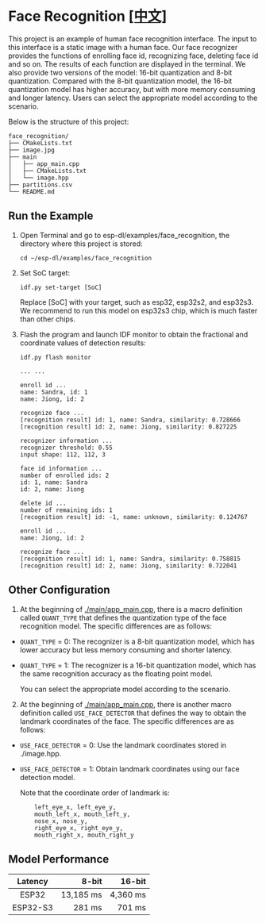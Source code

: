 # Face Recognition [[中文]](./README_cn.md)

This project is an example of human face recognition interface. The input to this interface is a static image with a human face. Our face recognizer provides the functions of enrolling face id, recognizing face, deleting face id and so on. The results of each function are displayed in the terminal. We also provide two versions of the model: 16-bit quantization and 8-bit quantization. Compared with the 8-bit quantization model, the 16-bit quantization model has higher accuracy, but with more memory consuming and longer latency. Users can select the appropriate model according to the scenario.

Below is the structure of this project:

```shell
face_recognition/
├── CMakeLists.txt
├── image.jpg
├── main
│   ├── app_main.cpp
│   ├── CMakeLists.txt
│   └── image.hpp
├── partitions.csv
└── README.md
```



## Run the Example

1. Open Terminal and go to esp-dl/examples/face_recognition, the directory where this project is stored:

    ```shell
    cd ~/esp-dl/examples/face_recognition
    ```

2. Set SoC target:

    ```shell
    idf.py set-target [SoC]
    ```
    Replace [SoC] with your target, such as esp32, esp32s2, and esp32s3.
    We recommend to run this model on esp32s3 chip, which is much faster than other chips.

3. Flash the program and launch IDF monitor to obtain the fractional and coordinate values of detection results:

   ```shell
   idf.py flash monitor
   
   ... ...
   
   enroll id ...
   name: Sandra, id: 1
   name: Jiong, id: 2
   
   recognize face ...
   [recognition result] id: 1, name: Sandra, similarity: 0.728666
   [recognition result] id: 2, name: Jiong, similarity: 0.827225
   
   recognizer information ...
   recognizer threshold: 0.55
   input shape: 112, 112, 3
   
   face id information ...
   number of enrolled ids: 2
   id: 1, name: Sandra
   id: 2, name: Jiong
   
   delete id ...
   number of remaining ids: 1
   [recognition result] id: -1, name: unknown, similarity: 0.124767
   
   enroll id ...
   name: Jiong, id: 2
   
   recognize face ...
   [recognition result] id: 1, name: Sandra, similarity: 0.758815
   [recognition result] id: 2, name: Jiong, similarity: 0.722041
   
   ```

## Other Configuration

1. At the beginning of [./main/app_main.cpp](./main/app_main.cpp), there is a macro definition called `QUANT_TYPE` that defines the quantization type of the face recognition model. The specific differences are as follows:

- `QUANT_TYPE` = 0: The recognizer is a 8-bit quantization model, which has lower accuracy but less memory consuming and shorter latency. 
- `QUANT_TYPE` = 1: The recognizer is a 16-bit quantization model, which has the same recognition accuracy as the floating point model. 

  You can select the appropriate model according to the scenario.


2. At the beginning of [./main/app_main.cpp](./main/app_main.cpp), there is another macro definition called `USE_FACE_DETECTOR` that defines the way to obtain the landmark coordinates of the face. The specific differences are as follows:

- `USE_FACE_DETECTOR` = 0: Use the landmark coordinates stored in ./image.hpp.
- `USE_FACE_DETECTOR` = 1: Obtain landmark coordinates using our face detection model.

  Note that the coordinate order of landmark is:
  
  ```
      left_eye_x, left_eye_y, 
      mouth_left_x, mouth_left_y,
      nose_x, nose_y,
      right_eye_x, right_eye_y, 
      mouth_right_x, mouth_right_y
  ```

## Model Performance

| Latency | 8-bit | 16-bit |
|:---:| ----:| ----:|
| ESP32 | 13,185 ms | 4,360 ms |
| ESP32-S3 | 281 ms | 701 ms |

  

  